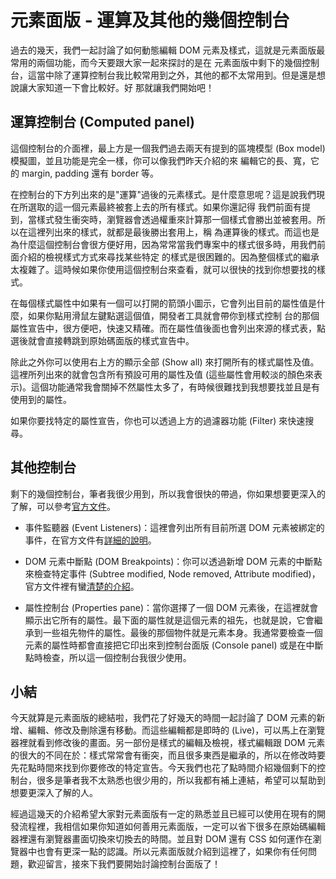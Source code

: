
# 元素面版 - 運算及其他的幾個控制台
過去的幾天，我們一起討論了如何動態編輯 DOM 元素及樣式，這就是元素面版最常用的兩個功能，而今天要跟大家一起來探討的是在
元素面版中剩下的幾個控制台，這當中除了運算控制台我比較常用到之外，其他的都不太常用到。但是還是想說讓大家知道一下會比較好。好
那就讓我們開始吧！

## 運算控制台 (Computed panel)
這個控制台的介面裡，最上方是一個我們過去兩天有提到的區塊模型 (Box model) 模擬圖，並且功能是完全一樣，你可以像我們昨天介紹的來
編輯它的長、寬，它的 margin, padding 還有 border 等。

在控制台的下方列出來的是"運算"過後的元素樣式。是什麼意思呢？這是說我們現在所選取的這一個元素最終被套上去的所有樣式。如果你還記得
我們前面有提到，當樣式發生衝突時，瀏覽器會透過權重來計算那一個樣式會勝出並被套用。所以在這裡列出來的樣式，就都是最後勝出套用上，稱
為運算後的樣式。而這也是為什麼這個控制台會很方便好用，因為常常當我們專案中的樣式很多時，用我們前面介紹的檢視樣式方式來尋找某些特定
的樣式是很困難的。因為整個樣式的繼承太複雜了。這時候如果你使用這個控制台來查看，就可以很快的找到你想要找的樣式。

在每個樣式屬性中如果有一個可以打開的箭頭小圖示，它會列出目前的屬性值是什麼，如果你點用滑鼠左鍵點選這個值，開發者工具就會帶你到樣式控制
台的那個屬性宣告中，很方便吧，快速又精確。而在屬性值後面也會列出來源的樣式表，點選後就會直接轉跳到原始碼面版的樣式宣告中。

除此之外你可以使用右上方的顯示全部 (Show all) 來打開所有的樣式屬性及值。這裡所列出來的就會包含所有預設可用的屬性及值 (這些屬性會用較淡的顏色來表示)。這個功能通常我會關掉不然屬性太多了，有時候很難找到我想要找並且是有使用到的屬性。

如果你要找特定的屬性宣告，你也可以透過上方的過濾器功能 (Filter) 來快速搜尋。


## 其他控制台
剩下的幾個控制台，筆者我很少用到，所以我會很快的帶過，你如果想要更深入的了解，可以參考[官方文件](https://developers.google.com/web/tools/chrome-devtools/)。

- 事件監聽器 (Event Listeners)：這裡會列出所有目前所選 DOM 元素被綁定的事件，在官方文件有[詳細的說明](https://developers.google.com/web/tools/chrome-devtools/inspect-styles/edit-dom#view_element_event_listeners)。

- DOM 元素中斷點 (DOM Breakpoints)：你可以透過新增 DOM 元素的中斷點來檢查特定事件 (Subtree modified, Node removed, Attribute modified)，官方文件裡有蠻[清楚的介紹](https://developers.google.com/web/tools/chrome-devtools/inspect-styles/edit-dom#set_dom_breakpoints)。

- 屬性控制台 (Properties pane)：當你選擇了一個 DOM 元素後，在這裡就會顯示出它所有的屬性。最下面的屬性就是這個元素的祖先，也就是說，它會繼承到一些祖先物件的屬性。最後的那個物件就是元素本身。我通常要檢查一個元素的屬性時都會直接把它印出來到控制台面版 (Console panel) 或是在中斷點時檢查，所以這一個控制台我很少使用。

## 小結
今天就算是元素面版的總結啦，我們花了好幾天的時間一起討論了 DOM 元素的新增、編輯、修改及刪除還有移動。而這些編輯都是即時的 (Live)，可以馬上在瀏覽器裡就看到修改後的畫面。另一部份是樣式的編輯及檢視，樣式編輯跟 DOM 元素的很大的不同在於：樣式常常會有衝突，而且很多東西是繼承的，所以在修改時要先花點時間來找到你要修改的特定宣告。今天我們也花了點時間介紹幾個剩下的控制台，很多是筆者我不太熟悉也很少用的，所以我都有補上連結，希望可以幫助到想要更深入了解的人。

經過這幾天的介紹希望大家對元素面版有一定的熟悉並且已經可以使用在現有的開發流程裡，我相信如果你知道如何善用元素面版，一定可以省下很多在原始碼編輯器裡還有瀏覽器畫面切換來切換去的時間。並且對 DOM 還有 CSS 如何運作在瀏覽器中也會有更深一點的認識。所以元素面版就介紹到這裡了，如果你有任何問題，歡迎留言，接來下我們要開始討論控制台面版了！

